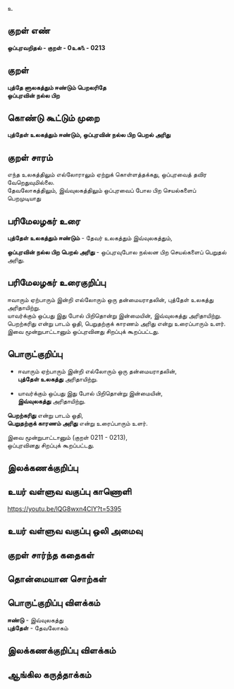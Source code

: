 உ

## குறள் எண் 

**ஒப்புரவறிதல் - குறள் - 0உக௩ - 0213**  

## குறள் 

**புத்தே ளுலகத்தும் ஈண்டும் பெறலரிதே  
ஒப்புரவின் நல்ல பிற**

## கொண்டு கூட்டும் முறை

**புத்தேள் உலகத்தும் ஈண்டும், ஒப்புரவின் நல்ல பிற பெறல் அரிது**  

## குறள் சாரம் 

எந்த உலகத்திலும் எல்லோராலும் ஏற்றுக் கொள்ளத்தக்கது, ஒப்புரவைத் தவிர வேறெதுவுமில்லை.  
தேவலோகத்திலும், இவ்வுலகத்திலும் ஒப்புரவைப் போல பிற செயல்களைப் பெறமுடியாது   

## பரிமேலழகர் உரை

**புத்தேள் உலகத்தும் ஈண்டும்** - தேவர் உலகத்தும் இவ்வுலகத்தும்,  

**ஒப்புரவின் நல்ல பிற பெறல் அரிது** - ஒப்புரவுபோல நல்லன பிற செயல்களைப் பெறுதல் அரிது.  

## பரிமேலழகர் உரைகுறிப்பு   

ஈவாரும் ஏற்பாரும் இன்றி எல்லோரும் ஒரு தன்மையராதலின், புத்தேள் உலகத்து அரிதாயிற்று.  
யாவர்க்கும் ஒப்பது இது போல் பிறிதொன்று இன்மையின், இவ்வுலகத்து அரிதாயிற்று.  
பெறற்கரிது என்று பாடம் ஓதி, பெறுதற்குக் காரணம் அரிது என்று உரைப்பாரும் உளர்.  
இவை மூன்றுபாட்டானும் ஒப்புரவினது சிறப்புக் கூறப்பட்டது.  

## பொருட்குறிப்பு 

* ஈவாரும் ஏற்பாரும் இன்றி எல்லோரும் ஒரு தன்மையராதலின்,  
**புத்தேள் உலகத்து** அரிதாயிற்று.  

* யாவர்க்கும் ஒப்பது இது போல் பிறிதொன்று இன்மையின்,  
**இவ்வுலகத்து** அரிதாயிற்று.  

**பெறற்கரிது** என்று பாடம் ஓதி,  
**பெறுதற்குக் காரணம் அரிது** என்று உரைப்பாரும் உளர்.  

இவை மூன்றுபாட்டானும் (குறள் 0211 - 0213),  
ஒப்புரவினது சிறப்புக் கூறப்பட்டது.  

## இலக்கணக்குறிப்பு  


## உயர் வள்ளுவ வகுப்பு காணொளி

https://youtu.be/lQG8wxn4CIY?t=5395

## உயர் வள்ளுவ வகுப்பு ஒலி அமைவு 

 
## குறள் சார்ந்த கதைகள் 


## தொன்மையான சொற்கள்


## பொருட்குறிப்பு விளக்கம்

**ஈண்டு** - இவ்வுலகத்து    
**புத்தேள்** - தேவலோகம் 

## இலக்கணக்குறிப்பு விளக்கம்


## ஆங்கில கருத்தாக்கம் 


